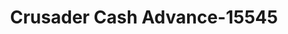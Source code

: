 ---
f_zip-code: 24153
f_state-code: VA
title: Crusader Cash Advance-15545
f_phone: 540-375-0751
f_city-only: Salem
f_address: 1764 Apperson Drive Salem
f_location-unique-id: '15545'
slug: crusader-cash-advance-15545
updated-on: '2024-05-30T13:46:58.046Z'
created-on: '2024-05-30T13:36:59.803Z'
published-on: '2024-05-30T13:54:32.469Z'
f_city-state: cms/city/salem-va.md
f_company: cms/company/crusader-cash-advance.md
f_state: cms/state/virginia.md
layout: '[payday-loan].html'
tags: payday-loan
---